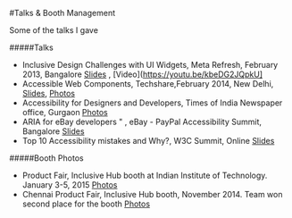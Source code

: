 #Talks & Booth Management

Some of the talks I gave


#####Talks
* Inclusive Design Challenges with UI Widgets, Meta Refresh, February 2013, Bangalore
 [Slides](http://mpnkhan.github.io/Talks/MetaRefresh2013.html#/) , [Video](https://youtu.be/kbeDG2JQpkU]
* Accessible Web Components, Techshare,Febru​ary 2014, New Delhi, [Slides](http://mpnkhan.github.io/Talks/TechShare2014.html), [Photos](https://flic.kr/s/aHsk2A4wRD)
* Accessibility for Designers and Developers, Times of India Newspaper office, Gurgaon [Photos](https://flic.kr/s/aHsk5vJiou)
* ARIA for eBay developers " , eBay - PayPal Accessibility Summit, Bangalore [Slides](https://github.paypal.com/pages/pkhan/slides/AwarenessDay_eBay_Sep2014.html#/)
* Top 10 Accessibility mistakes and Why?, W3C Summit, Online [Slides](http://mpnkhan.github.io/Talks/PayPal/W3CIndiaNov2015.html#/)


#####Booth Photos
* Product Fair, Inclusive Hub booth at Indian Institute of Technology. January 3-5, 2015 [Photos](https://www.flickr.com/gp/mpnkhan/0n1062)
* Chennai Product Fair, Inclusive Hub booth, November 2014. Team won second place for the booth [Photos](https://www.flickr.com/gp/mpnkhan/c5958W)
